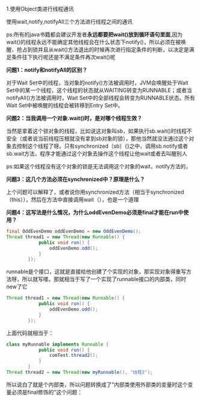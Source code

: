 1.使用Object类进行线程通讯

使用wait,notify,notifyAll三个方法进行线程之间的通讯

ps:所有的java书籍都会建议开发者**永远都要把wait()放到循环语句里面**,因为wait()的线程永远不能确定其他线程会在什么状态下notify()，所以必须在被唤醒、抢占到锁并且从wait()方法退出的时候再次进行指定条件的判断，以决定是满足条件往下执行呢还是不满足条件再次wait()呢

**问题1：notify和notifyAll的区别？**

对于Wait Set中的线程，当对象的notify()方法被调用时，JVM会唤醒处于Wait Set中的某一个线程，这个线程的状态就从WAITING转变为RUNNABLE；或者当notifyAll()方法被调用时，Wait Set中的全部线程会转变为RUNNABLE状态。所有Wait Set中被唤醒的线程会被转移到Entry Set中。

**问题2：当我调用一个对象.wait()时，是对哪个线程生效？**

当然是拿着这个锁对象的线程，比如说这对象叫sb，如果执行sb.wait()时线程不安全（或者说当前线程压根就没有拿到sb对象的锁），那他当然就没法通过这个对象去控制这个线程了呀。只有synchronized（sb）{}之中，调用sb.notify或者sb.wait方法，程序才能通过这个对象去操作这个线程让他wait或者去叫醒别人

ps:如果这个线程没有这个对象的锁是无法调用这个对象的wait，notify方法的，

**问题3：这几个方法必须在synchronized中？原理是什么？**

上个问题可以解释了，或者说你用synchronized方法（相当于synchronized（this）），然后在方法中直接调用wait（），也是一个道理

**问题4：这写法是什么情况，为什么oddEvenDemo必须是final才能在run中使用？**

```java
final OddEvenDemo oddEvenDemo = new OddEvenDemo(); 
Thread thread1 = new Thread(new Runnable() {
            public void run() {
                oddEvenDemo.odd();
            }
        });
```

runnable是个接口，这就是直接给他创建了个实现的对象，那实现对象得重写方法呀，所以就写喽。那就相当于写了一个实现了runnable接口的内部类，同时new了它

```java
Thread thread1 = new Thread(new Runnable() {
            public void run() {
                oddEvenDemo.odd();
            }
        });
```

上面代码就相当于：

```java
class myRunnable implements Runnable {
            public void run() {
                comTest.thread2();
            }
        }
Thread thread2 = new Thread(new myRunnable(), "线程2");
```

所以说白了就是个内部类，所以问题转换成了”内部类使用外部类的变量时这个变量必须是final修饰的"这个问题：